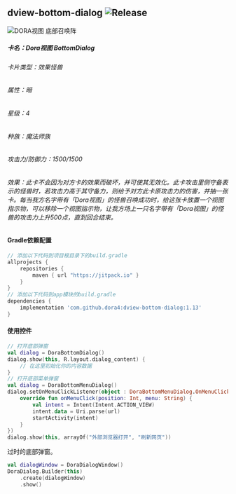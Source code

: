 dview-bottom-dialog
![Release](https://jitpack.io/v/dora4/dview-bottom-dialog.svg)
--------------------------------
![DORA视图 底部召唤阵](https://github.com/user-attachments/assets/dcc72744-8f52-4649-9941-91fa2758d450)

##### 卡名：Dora视图 BottomDialog 
###### 卡片类型：效果怪兽
###### 属性：暗
###### 星级：4
###### 种族：魔法师族
###### 攻击力/防御力：1500/1500
###### 效果：此卡不会因为对方卡的效果而破坏，并可使其无效化。此卡攻击里侧守备表示的怪兽时，若攻击力高于其守备力，则给予对方此卡原攻击力的伤害，并抽一张卡。每当我方名字带有「Dora视图」的怪兽召唤成功时，给这张卡放置一个视图指示物，可以移除一个视图指示物，让我方场上一只名字带有「Dora视图」的怪兽的攻击力上升500点，直到回合结束。

#### Gradle依赖配置

```groovy
// 添加以下代码到项目根目录下的build.gradle
allprojects {
    repositories {
        maven { url "https://jitpack.io" }
    }
}
// 添加以下代码到app模块的build.gradle
dependencies {
    implementation 'com.github.dora4:dview-bottom-dialog:1.13'
}
```

#### 使用控件
```kotlin
// 打开底部弹窗
val dialog = DoraBottomDialog()
dialog.show(this, R.layout.dialog_content) {
    // 在这里初始化你的内容数据
}
// 打开底部菜单弹窗
val dialog = DoraBottomMenuDialog()
dialog.setOnMenuClickListener(object : DoraBottomMenuDialog.OnMenuClickListener {
    override fun onMenuClick(position: Int, menu: String) {
        val intent = Intent(Intent.ACTION_VIEW)
        intent.data = Uri.parse(url)
        startActivity(intent)
    }
})
dialog.show(this, arrayOf("外部浏览器打开", "刷新网页"))
```

过时的底部弹窗。
```kotlin
val dialogWindow = DoraDialogWindow()
DoraDialog.Builder(this)
    .create(dialogWindow)
    .show()
```

